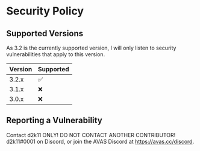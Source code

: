 # Security Policy

## Supported Versions

As 3.2 is the currently supported version, I will only listen to security vulnerabilities that apply to this version.

| Version | Supported          |
| ------- | ------------------ |
| 3.2.x   | :white_check_mark: |
| 3.1.x   | :x:                |
| 3.0.x   | :x:                |

## Reporting a Vulnerability

Contact d2k11 ONLY! DO NOT CONTACT ANOTHER CONTRIBUTOR!
d2k11#0001 on Discord, or join the AVAS Discord at https://avas.cc/discord.
